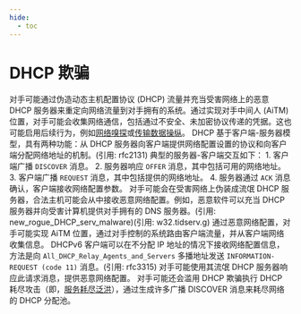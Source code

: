 ```yaml
---
hide:
  - toc
---
```


# DHCP 欺骗

对手可能通过伪造动态主机配置协议 (DHCP) 流量并充当受害网络上的恶意 DHCP 服务器来重定向网络流量到对手拥有的系统。通过实现对手中间人 (AiTM) 位置，对手可能会收集网络通信，包括通过不安全、未加密协议传递的凭据。这也可能启用后续行为，例如[网络嗅探](https://attack.mitre.org/techniques/T1040)或[传输数据操纵](https://attack.mitre.org/techniques/T1565/002)。  DHCP 基于客户端-服务器模型，具有两种功能：从 DHCP 服务器向客户端提供网络配置设置的协议和向客户端分配网络地址的机制。(引用: rfc2131) 典型的服务器-客户端交互如下：  1. 客户端广播 `DISCOVER` 消息。  2. 服务器响应 `OFFER` 消息，其中包括可用的网络地址。  3. 客户端广播 `REQUEST` 消息，其中包括提供的网络地址。  4. 服务器通过 `ACK` 消息确认，客户端接收网络配置参数。  对手可能会在受害网络上伪装成流氓 DHCP 服务器，合法主机可能会从中接收恶意网络配置。例如，恶意软件可以充当 DHCP 服务器并向受害计算机提供对手拥有的 DNS 服务器。(引用: new_rogue_DHCP_serv_malware)(引用: w32.tidserv.g) 通过恶意网络配置，对手可能实现 AiTM 位置，通过对手控制的系统路由客户端流量，并从客户端网络收集信息。  DHCPv6 客户端可以在不分配 IP 地址的情况下接收网络配置信息，方法是向 <code>All_DHCP_Relay_Agents_and_Servers</code> 多播地址发送 <code>INFORMATION-REQUEST (code 11)</code> 消息。(引用: rfc3315) 对手可能使用其流氓 DHCP 服务器响应此请求消息，提供恶意网络配置。  对手可能还会滥用 DHCP 欺骗执行 DHCP 耗尽攻击（即，[服务耗尽泛洪](https://attack.mitre.org/techniques/T1499/002)），通过生成许多广播 DISCOVER 消息来耗尽网络的 DHCP 分配池。
